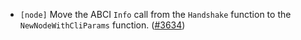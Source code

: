 - `[node]` Move the ABCI `Info` call from the `Handshake` function to the `NewNodeWithCliParams` function.
  ([#3634](https://github.com/cometbft/cometbft/pull/3634))

